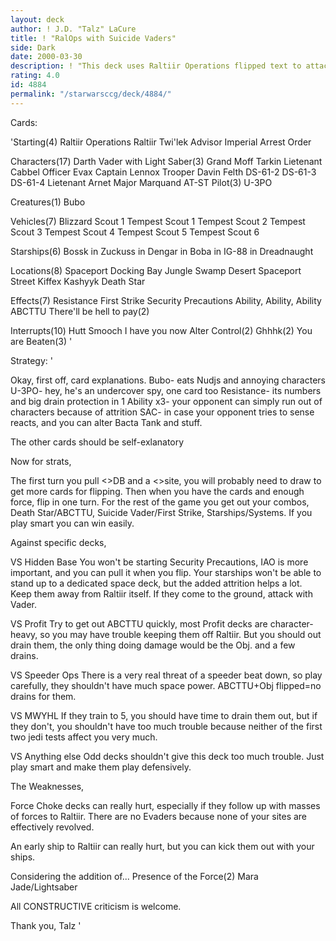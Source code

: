 ```yaml
---
layout: deck
author: ! J.D. "Talz" LaCure
title: ! "RalOps with Suicide Vaders"
side: Dark
date: 2000-03-30
description: ! "This deck uses Raltiir Operations flipped text to attack with Darth Vader with Light Saber with extra attrition."
rating: 4.0
id: 4884
permalink: "/starwarsccg/deck/4884/"
---
```

Cards: 

'Starting(4)
Raltiir Operations
Raltiir
Twi'lek Advisor
Imperial Arrest Order

Characters(17)
Darth Vader with Light Saber(3)
Grand Moff Tarkin
Lietenant Cabbel
Officer Evax
Captain Lennox
Trooper Davin Felth
DS-61-2
DS-61-3
DS-61-4
Lietenant Arnet
Major Marquand
AT-ST Pilot(3)
U-3PO

Creatures(1)
Bubo

Vehicles(7)
Blizzard Scout 1
Tempest Scout 1
Tempest Scout 2
Tempest Scout 3
Tempest Scout 4
Tempest Scout 5
Tempest Scout 6

Starships(6)
Bossk in
Zuckuss in
Dengar in
Boba in
IG-88 in
Dreadnaught

Locations(8)
Spaceport Docking Bay
Jungle
Swamp
Desert
Spaceport Street
Kiffex
Kashyyk
Death Star

Effects(7)
Resistance
First Strike
Security Precautions
Ability, Ability, Ability
ABCTTU
There'll be hell to pay(2)

Interrupts(10)
Hutt Smooch
I have you now
Alter
Control(2)
Ghhhk(2)
You are Beaten(3)
'

Strategy: '

Okay, first off, card explanations.
Bubo- eats Nudjs and annoying characters
U-3PO- hey, he's an undercover spy, one card too
Resistance- its numbers and big drain protection in 1
Ability x3- your opponent can simply run out of characters because of attrition
SAC- in case your opponent tries to sense reacts, and you can alter Bacta Tank and stuff.

The other cards should be self-exlanatory

Now for strats,

The first turn you pull <>DB and a <>site, you will probably need to draw to get more cards for flipping.
Then when you have the cards and enough force, flip in one turn.
For the rest of the game you get out your combos, Death Star/ABCTTU, Suicide Vader/First Strike, Starships/Systems.
If you play smart you can win easily.

Against specific decks,

VS Hidden Base
You won't be starting Security Precautions, IAO is more important, and you can pull it when you flip.	Your starships won't be able to stand up to a dedicated space deck, but the added attrition helps a lot.  Keep them away from Raltiir itself.	If they come to the ground, attack with Vader.

VS Profit
Try to get out ABCTTU quickly, most Profit decks are character-heavy, so you may have trouble keeping them off Raltiir.  But you should out drain them, the only thing doing damage would be the Obj. and a few drains.

VS Speeder Ops
There is a very real threat of a speeder beat down, so play carefully, they shouldn't have much space power.  ABCTTU+Obj flipped=no drains for them.

VS MWYHL
If they train to 5, you should have time to drain them out, but if they don't, you shouldn't have too much trouble because neither of the first two jedi tests affect you very much.

VS Anything else
Odd decks shouldn't give this deck too much trouble.  Just play smart and make them play defensively.

The Weaknesses,

Force Choke decks can really hurt, especially if they follow up with masses of forces to Raltiir.  There are no Evaders because none of your sites are effectively revolved.

An early ship to Raltiir can really hurt, but you can kick them out with your ships.

Considering the addition of...
Presence of the Force(2)
Mara Jade/Lightsaber

All CONSTRUCTIVE criticism is welcome.

Thank you,
Talz '
